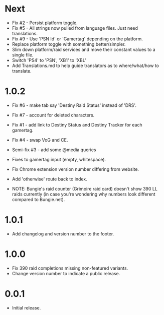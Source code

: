 # Next

* Fix #2 - Persist platform toggle.
* Fix #5 - All strings now pulled from language files. Just need translations.
* Fix #9 - Use 'PSN Id' or 'Gamertag' depending on the platform.
* Replace platform toggle with something better/simpler.
* Slim down platform/raid services and move their constant values to a single file.
* Switch 'PS4' to 'PSN', 'XB1' to 'XBL'
* Add Translations.md to help guide translators as to where/what/how to translate.

# 1.0.2

* Fix #6 - make tab say 'Destiny Raid Status' instead of 'DRS'.
* Fix #7 - account for deleted characters.
* Fix #1 - add link to Destiny Status and Destiny Tracker for each gamertag.
* Fix #4 - swap VoG and CE.
* Semi-fix #3 - add some @media queries
* Fixes to gamertag input (empty, whitespace).
* Fix Chrome extension version number differing from website.
* Add 'otherwise' route back to index.

* NOTE: Bungie's raid counter (Grimoire raid card) doesn't show 390 LL raids currently (in case you're wondering why numbers look different compared to Bungie.net).

# 1.0.1

* Add changelog and version number to the footer.

# 1.0.0

* Fix 390 raid completions missing non-featured variants.
* Change version number to indicate a public release.

# 0.0.1

* Initial release.

